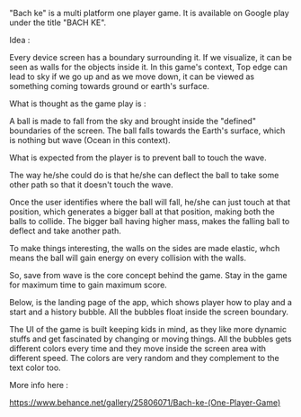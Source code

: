 "Bach ke" is a multi platform one player game. It is available on Google play under the title "BACH KE".
 
Idea :
 
Every device screen has a boundary surrounding it. If we visualize, it can be seen as walls for the objects inside it. 
In this game's context, Top edge can lead to sky if we go up and as we move down, it can be viewed as something coming towards ground or earth's surface.
 
What is thought as the game play is :
 
A ball is made to fall from the sky and brought inside the "defined" boundaries of the screen. The ball falls towards the Earth's surface, which is nothing but wave (Ocean in this context). 
 
What is expected from the player is to prevent ball to touch the wave.
 
The way he/she could do is that he/she can deflect the ball to take some other path so that it doesn't touch the wave.
 
Once the user identifies where the ball will fall, he/she can just touch at that position, which generates a bigger ball at that position, making both the balls to collide. The bigger ball having higher mass, makes the falling ball to deflect and take another path. 
 
To make things interesting, the walls on the sides are made elastic, whch means the ball will gain energy on every collision with the walls. 
 
So, save from wave is the core concept behind the game. Stay in the game for maximum time to gain maximum score.
 
Below, is the landing page of the app, which shows player how to play and a start and a history bubble. All the bubbles float inside the screen boundary.


The UI of the game is built keeping kids in mind, as they like more dynamic stuffs and get fascinated by changing or moving things. All the bubbles gets different colors every time and they move inside the screen area with different speed. The colors are very random and they complement to the text color too.

More info here :

https://www.behance.net/gallery/25806071/Bach-ke-(One-Player-Game)